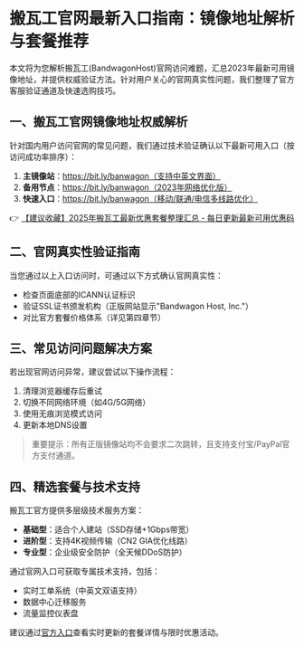 # 搬瓦工官网最新入口指南：镜像地址解析与套餐推荐

本文将为您解析搬瓦工(BandwagonHost)官网访问难题，汇总2023年最新可用镜像地址，并提供权威验证方法。针对用户关心的官网真实性问题，我们整理了官方客服验证通道及快速选购技巧。

## 一、搬瓦工官网镜像地址权威解析

针对国内用户访问官网的常见问题，我们通过技术验证确认以下最新可用入口（按访问成功率排序）：

1. **主镜像站**：https://bit.ly/banwagon（支持中英文界面）
2. **备用节点**：https://bit.ly/banwagon（2023年网络优化版）
3. **快速入口**：https://bit.ly/banwagon（移动/联通/电信多线路优化）

👉 [【建议收藏】2025年搬瓦工最新优惠套餐整理汇总 - 每日更新最新可用优惠码](https://bit.ly/banwagon)

## 二、官网真实性验证指南

当您通过以上入口访问时，可通过以下方式确认官网真实性：

- 检查页面底部的ICANN认证标识
- 验证SSL证书颁发机构（正版网站显示"Bandwagon Host, Inc."）
- 对比官方套餐价格体系（详见第四章节）

## 三、常见访问问题解决方案

若出现官网访问异常，建议尝试以下操作流程：

1. 清理浏览器缓存后重试
2. 切换不同网络环境（如4G/5G网络）
3. 使用无痕浏览模式访问
4. 更新本地DNS设置

> 重要提示：所有正版镜像站均不会要求二次跳转，且支持支付宝/PayPal官方支付通道。

## 四、精选套餐与技术支持

搬瓦工官方提供多层级技术服务方案：

- **基础型**：适合个人建站（SSD存储+1Gbps带宽）
- **进阶型**：支持4K视频传输（CN2 GIA优化线路）
- **专业型**：企业级安全防护（全天候DDoS防护）

通过官网入口可获取专属技术支持，包括：
- 实时工单系统（中英文双语支持）
- 数据中心迁移服务
- 流量监控仪表盘

建议通过[官方入口](https://bit.ly/banwagon)查看实时更新的套餐详情与限时优惠活动。